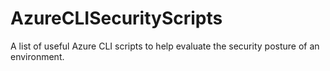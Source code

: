 # AzureCLISecurityScripts
A list of useful Azure CLI scripts to help evaluate the security posture of an environment. 
